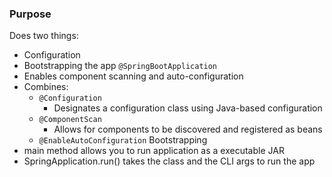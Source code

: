 ### Purpose
Does two things:
- Configuration
- Bootstrapping the app
`@SpringBootApplication`
- Enables component scanning and auto-configuration
- Combines:
	- `@Configuration`
		- Designates a configuration class using Java-based configuration
	- `@ComponentScan`
		- Allows for components to be discovered and registered as beans
	- `@EnableAutoConfiguration`
Bootstrapping
- main method allows you to run application as a executable JAR
- SpringApplication.run() takes the class and the CLI args to run the app
